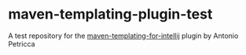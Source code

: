 # maven-templating-plugin-test
A test repository for the [maven-templating-for-intellij](https://github.com/antonio-petricca/maven-templating-for-intellij) plugin by Antonio Petricca
